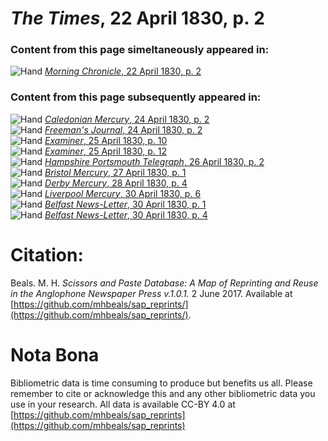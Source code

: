# *The Times*, 22 April 1830, p. 2  
  
### Content from this page simeltaneously appeared in:  
![Hand](http://scissorsandpaste.net/wp-content/uploads/2017/06/smallhandpointer.png) [*Morning Chronicle*, 22 April 1830, p. 2](https://mhbeals.github.io/sap_html/Morning-Chronicle/Morning-Chronicle-22-April-1830-p-2)  
  
### Content from this page subsequently appeared in:  
![Hand](http://scissorsandpaste.net/wp-content/uploads/2017/06/smallhandpointer.png) [*Caledonian Mercury*, 24 April 1830, p. 2](https://mhbeals.github.io/sap_html/Caledonian-Mercury/Caledonian-Mercury-24-April-1830-p-2)  
![Hand](http://scissorsandpaste.net/wp-content/uploads/2017/06/smallhandpointer.png) [*Freeman's Journal*, 24 April 1830, p. 2](https://mhbeals.github.io/sap_html/Freeman's-Journal/Freeman's-Journal-24-April-1830-p-2)  
![Hand](http://scissorsandpaste.net/wp-content/uploads/2017/06/smallhandpointer.png) [*Examiner*, 25 April 1830, p. 10](https://mhbeals.github.io/sap_html/Examiner/Examiner-25-April-1830-p-10)  
![Hand](http://scissorsandpaste.net/wp-content/uploads/2017/06/smallhandpointer.png) [*Examiner*, 25 April 1830, p. 12](https://mhbeals.github.io/sap_html/Examiner/Examiner-25-April-1830-p-12)  
![Hand](http://scissorsandpaste.net/wp-content/uploads/2017/06/smallhandpointer.png) [*Hampshire Portsmouth Telegraph*, 26 April 1830, p. 2](https://mhbeals.github.io/sap_html/Hampshire-Portsmouth-Telegraph/Hampshire-Portsmouth-Telegraph-26-April-1830-p-2)  
![Hand](http://scissorsandpaste.net/wp-content/uploads/2017/06/smallhandpointer.png) [*Bristol Mercury*, 27 April 1830, p. 1](https://mhbeals.github.io/sap_html/Bristol-Mercury/Bristol-Mercury-27-April-1830-p-1)  
![Hand](http://scissorsandpaste.net/wp-content/uploads/2017/06/smallhandpointer.png) [*Derby Mercury*, 28 April 1830, p. 4](https://mhbeals.github.io/sap_html/Derby-Mercury/Derby-Mercury-28-April-1830-p-4)  
![Hand](http://scissorsandpaste.net/wp-content/uploads/2017/06/smallhandpointer.png) [*Liverpool Mercury*, 30 April 1830, p. 6](https://mhbeals.github.io/sap_html/Liverpool-Mercury/Liverpool-Mercury-30-April-1830-p-6)  
![Hand](http://scissorsandpaste.net/wp-content/uploads/2017/06/smallhandpointer.png) [*Belfast News-Letter*, 30 April 1830, p. 1](https://mhbeals.github.io/sap_html/Belfast-News-Letter/Belfast-News-Letter-30-April-1830-p-1)  
![Hand](http://scissorsandpaste.net/wp-content/uploads/2017/06/smallhandpointer.png) [*Belfast News-Letter*, 30 April 1830, p. 4](https://mhbeals.github.io/sap_html/Belfast-News-Letter/Belfast-News-Letter-30-April-1830-p-4)  


# Citation: 

Beals. M. H. *Scissors and Paste Database: A Map of Reprinting and Reuse in the Anglophone Newspaper Press v.1.0.1.* 2 June 2017. Available at [https://github.com/mhbeals/sap_reprints/](https://github.com/mhbeals/sap_reprints/). 

# Nota Bona

Bibliometric data is time consuming to produce but benefits us all. Please remember to cite or acknowledge this and any other bibliometric data you use in your research. All data is available CC-BY 4.0 at [https://github.com/mhbeals/sap_reprints](https://github.com/mhbeals/sap_reprints)